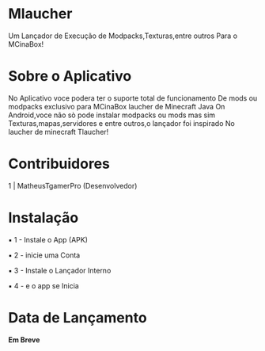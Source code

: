 # Mlaucher
Um Lançador de Execução de Modpacks,Texturas,entre outros Para o MCinaBox!

# Sobre o Aplicativo
No Aplicativo voce podera ter o suporte total de funcionamento
De mods ou modpacks exclusivo para MCinaBox laucher de Minecraft Java
On Android,voce não sò pode instalar modpacks ou mods mas sim
Texturas,mapas,servidores e entre outros,o lançador foi inspirado
No laucher de minecraft Tlaucher!

# Contribuidores
1 | MatheusTgamerPro (Desenvolvedor)

# Instalação

▪ 1 - Instale o App (APK)

▪ 2 - inicie uma Conta

▪ 3 - Instale o Lançador Interno

▪ 4 - e o app se Inicia

# Data de Lançamento

**Em Breve**
